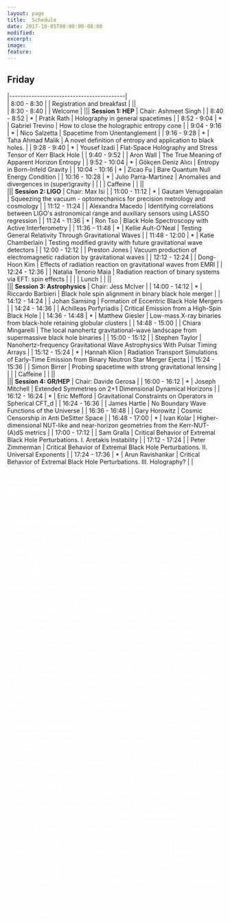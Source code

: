 ```yaml
---										
layout: page										
title:	Schedule									
date: 2017-10-05T00:00:00-08:00										
modified:										
excerpt:										
image:										
feature:										
---										
```


<style >										
tbody tr:nth-child(odd)  {background: #FFF;}										
tbody tr:nth-child(even) {background: #F5F5F5;}										
tbody tr:hover {background: #ffa366;}										
</style>										




<h2> Friday  </h2>										

|------------------------------------------|										
|	8:00	-	8:30	|		|			Registration and breakfast	|
||										
|	8:30	-	8:40	|		|			Welcome	|
|||	**Session 1: HEP**			|					Chair: Ashmeet Singh	|
|	8:40	-	8:52	|	*	|	Pratik Rath	|	Holography in general spacetimes	|
|	8:52	-	9:04	|	*	|	Gabriel Trevino	|	How to close the holographic entropy cone	|
|	9:04	-	9:16	|	*	|	Nico Salzetta	|	Spacetime from Unentanglement	|
|	9:16	-	9:28	|	*	|	Taha Ahmad Malik	|	A novel definition of entropy and application to black holes. 	|
|	9:28	-	9:40	|	*	|	Yousef Izadi	|	Flat-Space Holography and Stress Tensor of Kerr Black Hole	|
|	9:40	-	9:52	|		|	Aron Wall	|	The True Meaning of Apparent Horizon Entropy	|
|	9:52	-	10:04	|	*	|	Gökçen Deniz Alıcı	|	Entropy in Born-Infeld Gravity	|
|	10:04	-	10:16	|	*	|	Zicao Fu	|	Bare Quantum Null Energy Condition	|
|	10:16	-	10:28	|	*	|	Julio Parra-Martinez	|	Anomalies and divergences in (super)gravity	|
|				|		|	Caffeine	|		|
||										
|||	**Session 2: LIGO**			|					Chair: Max Isi	|
|	11:00	-	11:12	|	*	|	Gautam Venugopalan	|	Squeezing the vacuum - optomechanics for precision  metrology and cosmology	|
|	11:12	-	11:24	|		|	Alexandra Macedo	|	Identifying correlations between LIGO's astronomical  range and auxiliary sensors using LASSO regression	|
|	11:24	-	11:36	|	*	|	Ron Tso	|	Black Hole Spectroscopy with Active Interferometry	|
|	11:36	-	11:48	|	*	|	Kellie Ault-O'Neal	|	Testing General Relativity Through Gravitational Waves	|
|	11:48	-	12:00	|	*	|	Katie Chamberlain	|	Testing modified gravity with future gravitational wave detectors	|
|	12:00	-	12:12	|		|	Preston Jones	|	Vacuum production of electromagnetic radiation  by gravitational waves	|
|	12:12	-	12:24	|		|	Dong-Hoon Kim	|	Effects of radiation reaction on gravitational waves from EMRI	|
|	12:24	-	12:36	|		|	Natalia Tenorio Maia	|	Radiation reaction of binary systems via EFT: spin effects	|
|				|		|	Lunch	|		|
||										
|||	**Session 3: Astrophysics**			|					Chair: Jess McIver	|
|	14:00	-	14:12	|	*	|	Riccardo Barbieri	|	Black hole spin alignment in binary black hole merger	|
|	14:12	-	14:24	|		|	Johan Samsing	|	Formation of Eccentric Black Hole Mergers	|
|	14:24	-	14:36	|		|	Achilleas Porfyriadis	|	Critical Emission from a High-Spin Black Hole	|
|	14:36	-	14:48	|	*	|	Matthew Giesler	|	Low-mass X-ray binaries from black-hole retaining globular clusters	|
|	14:48	-	15:00	|		|	Chiara Mingarelli	|	The local nanohertz gravitational-wave landscape from supermassive black hole binaries	|
|	15:00	-	15:12	|		|	Stephen Taylor	|	Nanohertz-frequency Gravitational Wave Astrophysics With  Pulsar Timing Arrays	|
|	15:12	-	15:24	|	*	|	Hannah Klion	|	Radiation Transport Simulations of Early-Time Emission from  Binary Neutron Star Merger Ejecta	|
|	15:24	-	15:36	|		|	Simon Birrer	|	Probing spacetime with strong gravitational lensing	|
|				|		|	Caffeine	|		|
||										
|||	**Session 4: GR/HEP**			|					Chair: Davide Gerosa	|
|	16:00	-	16:12	|	*	|	Joseph Mitchell	|	Extended Symmetries on 2+1 Dimensional Dynamical Horizons	|
|	16:12	-	16:24	|	*	|	Eric Mefford	|	Gravitational Constraints on Operators in Spherical CFT_d	|
|	16:24	-	16:36	|		|	James Hartle	|	No Boundary Wave Functions of the Universe	|
|	16:36	-	16:48	|		|	Gary Horowitz	|	Cosmic Censorship in Anti DeSitter Space	|
|	16:48	-	17:00	|	*	|	Ivan Kolar	|	Higher-dimensional NUT-like and near-horizon geometries  from the Kerr-NUT-(A)dS metrics	|
|	17:00	-	17:12	|		|	Sam Gralla	|	Critical Behavior of Extremal Black Hole Perturbations.  I. Aretakis Instability	|
|	17:12	-	17:24	|		|	Peter Zimmerman	|	Critical Behavior of Extremal Black Hole Perturbations.  II. Universal Exponents	|
|	17:24	-	17:36	|	*	|	Arun Ravishankar	|	Critical Behavior of Extremal Black Hole Perturbations.  III. Holography?	|
| <font color='white'>___________ <font> || <font color='white'>_____________________________<font>										

<h2> Saturday  </h2>										

|------------------------------------------|										
|	8:00	-	8:30	|		|	Breakfast	|		|
||										
|||	**Session 5: Beyond GR**			|					Chair: Maria Okounkova	|
|	8:40	-	8:52	|		|	Quentin G Bailey	|	General Relativity tests in the solar system and beyond	|
|	8:52	-	9:04	|	*	|	Luciano Manfredi	|	Quasinormal Modes of Modified Gravity Black Holes	|
|	9:04	-	9:16	|	*	|	Ruifeng Dong	|	Gravitational-wave ringdown echoes  from black holes in massive gravity	|
|	9:16	-	9:28	|		|	Matthew Mewes	|	Tests of local Lorentz invariance in General Relativity	|
|	9:28	-	9:40	|	*	|	Noah Harris	|	Testing for Equivalence Principle Violation with Fission Products	|
|	9:40	-	9:52	|	*	|	Michele Oliosi	|	Minimal theory of quasidilaton massive gravity	|
|	9:52	-	10:04	|	*	|	Fazlu Rahman PP	|	Creation of Supermassive Kerr Black Holes from the  Gravitational Collapse of the Rotating BECs of Ultra-light Scalars	|
|	10:04	-	10:16	|	*	|	Kevin Croker	|	Cosmological tests of the gravastar hypothesis	|
|	10:16	-	10:28	|		|	Coleman Dobson	|	Fuzz Balls and Noncommutative Gravity	|
|	10:28	-	10:40	|		|	Atsushi Naruko	|	Extended vector-tensor theory	|
|				|		|	Caffeine	|		|
||										
|||	**Session 6: Numerical Relativity**			|					Chair: Matthew Giesler	|
|	11:00	-	11:12	|	*	|	Vijay Varma	|	Aligned-spin numerical relativity hybrid surrogate model with subdominant modes.	|
|	11:12	-	11:24	|		|	Davide Gerosa	|	Modeling black hole kicks with waveform approximants	|
|	11:24	-	11:36	|	*	|	Hyun Lim	|	Towards simulations of intermediate/extreme mass ratio binaries with numerical relativity	|
|	11:36	-	11:48	|	*	|	Vishal Baibhav	|	Systematic Errors and Energy Estimates in Binary Black Hole Ringdown	|
|	11:48	-	12:00	|	*	|	Maria Okounkova	|	On choosing the start time of binary black hole ringdown	|
|	12:00	-	12:12	|	*	|	Samuel Rodriguez	|	Visualizing the Curvature of Spacetime: Vortex and Tendex  Lines of Head-On Merging Binary Black Holes	|
|	12:12	-	12:24	|		|	Charalampos Markakis	|	Acoustical & Canonical Fluid Dynamics in Numerical General Relativity	|
|	12:24	-	12:36	|		|	George Schuhmann	|	Use of a Density Function to Represent Gravity	|
|				|		|	Lunch	|		|
||										
|||	**Session 7: Cosmology**			|					Chair: Steve Taylor	|
|	14:00	-	14:12	|		|	Arthur Fischer	|	A Simple Model for the Birth and Death of the Universe	|
|	14:12	-	14:24	|		|	Rodger Thompson	|	Analytic Cosmological Parameter Solutions with Beta Functions	|
|	14:24	-	14:36	|	*	|	Taisaku Mori	|	BRS structure of simple model for the cosmological constant	|
|	14:36	-	14:48	|		|	Tanmoy Paul	|	Bouncing cosmology from warped extra dimensional scenario.	|
|	14:48	-	15:00	|	*	|	Dipanjan Dey	|	On The Validity of Cosmic Censorship Conjecture  in a Cosmological Scenario	|
|	15:00	-	15:12	|	*	|	Andres Américo Navarro Leon	|	Non-Abelian S-term dark energy and inflation	|
|	15:12	-	15:24	|		|	Nikodem Poplawski	|	Big Bounce and Inflation from Spin and Torsion	|
|	15:24	-	15:36	|	*	|	Ilya Vilensky	|	Deriving loop quantum cosmology dynamics from diffeomorphism invariance	|
|				|		|	Caffeine	|		|
||										
|	16:00	-	16:10	|		|	Student Prize	|		|
|||	**Session 8: Cosmology**			|					Chair: Leo Stein	|
|	16:10	-	16:22	|		|	Hongsu Kim	|	Closed Timelike Curves in Kerr-Newman BH spacetime are gauge artifacts.	|
|	16:22	-	16:34	|		|	Chia-Hsien Shen	|	Color-kinematics duality in Classical Radiation	|
|	16:34	-	16:46	|		|	Christos Tzounis	|	Ingoing Eddington-Finkelstein Metric of  an Evaporating Black Hole	|
|	16:46	-	16:58	|		|	Shohreh Abdolrahimi	|	Hawking Radiation Energy and Entropy from a  Bianchi-Smerlak Semiclassical Black Hole	|
|	16:58	-	17:10	|		|	Sujoy Modak	|	Saying `Yes' to loss of information in black hole evaporation	|
|	17:10	-	17:22	|		|	Andrew Svesko	|	Gravity from Lightcone Thermodynamics	|
|	17:22	-	17:34	|		|	Chiara Toldo	|	Black hole bound states in AdS	|
| <font color='white'>___________ <font> || <font color='white'>_____________________________<font>										

Students marked with *.										

{: rules="groups" }										
